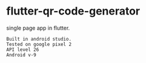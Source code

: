# flutter-qr-code-generator
single page app in flutter.  

    Built in android studio.  
    Tested on google pixel 2  
    API level 26  
    Android v-9
